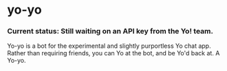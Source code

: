 yo-yo
=====

### Current status: Still waiting on an API key from the Yo! team.

Yo-yo is a bot for the experimental and slightly purportless Yo chat app. Rather than requiring friends, you can Yo at the bot, and be Yo'd back at. A Yo-yo.
